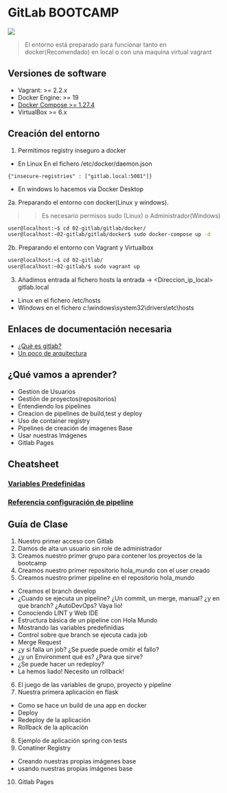 # GitLab BOOTCAMP
![](https://about.gitlab.com/images/press/logo/jpg/gitlab-logo-gray-rgb.jpg)

> El entorno está preparado para funcionar tanto en docker(Recomendado) en local o con una maquina virtual vagrant
## Versiones de software
- Vagrant: >= 2.2.x
- Docker Engine: >= 19
- [Docker Compose >= 1.27.4](https://docs.docker.com/compose/install/)
- VirtualBox >= 6.x

## Creación del entorno
1. Permitimos registry inseguro a docker
* En Linux En el fichero /etc/docker/daemon.json
```
{"insecure-registries" : ["gitlab.local:5001"]}
```
* En windows lo hacemos via Docker Desktop

2a. Preparando el entorno con docker(Linux y windows). 
>> Es necesario permisos sudo (Linux) o Administrador(Windows)
```bash
user@localhost:~$ cd 02-gitlab/gitlab/docker/
user@localhost:~02-gitlab/gitlab/docker$ sudo docker-compose up -d
```
2b. Preparando el entorno con Vagrant y Virtualbox
```bash
user@localhost:~$ cd 02-gitlab/
user@localhost:~02-gitlab/$ sudo vagrant up
```
3. Añadimos entrada al fichero hosts la entrada -> <Direccion_ip_local> gitlab.local
* Linux en el fichero /etc/hosts 
* Windows en el fichero c:\windows\system32\drivers\etc\hosts 


## Enlaces de documentación necesaria
- [¿Què es gitlab?](https://about.gitlab.com/)
- [Un poco de arquitectura](https://docs.gitlab.com/ee/development/img/architecture_simplified.png)

## ¿Qué vamos a aprender?
- Gestion de Usuarios
- Gestión de proyectos(repositorios)
- Entendiendo los pipelines
- Creacion de pipelines de build,test y deploy
- Uso de container registry
- Pipelines de creación de imagenes Base
- Usar nuestras Imágenes
- Gitlab Pages

## Cheatsheet
### [Variables Predefinidas](https://docs.gitlab.com/ee/ci/variables/predefined_variables.html)
### [Referencia configuración de pipeline](https://docs.gitlab.com/ce/ci/yaml/)

## Guía de Clase
1. Nuestro primer acceso con Gitlab
2. Damos de alta un usuario sin role de administrador
3. Creamos nuestro primer grupo para contener los proyectos de la bootcamp
4. Creamos nuestro primer repositorio hola_mundo con el user creado
5. Creamos nuestro primer pipeline en el repositorio hola_mundo
- Creamos el branch develop
- ¿Cuando se ejecuta un pipeline? ¿Un commit, un merge, manual? ¿y en que branch? ¿AutoDevOps? Vaya lio!
- Conociendo LINT y Web IDE
- Estructura básica de un pipeline con Hola Mundo
- Mostrando las variables predefinidias
- Control sobre que branch se ejecuta cada job
- Merge Request
- ¿y si falla un job? ¿Se puede puede omitir el fallo?
- ¿y un Environment qué es? ¿Para que sirve?
- ¿Se puede hacer un redeploy?
- La hemos liado! Necesito un rollback!
6. El juego de las variables de grupo, proyecto y pipeline
7. Nuestra primera aplicación en flask
- Como se hace un build de una app en docker
- Deploy
- Redeploy de la aplicación
- Rollback de la aplicación
8. Ejemplo de aplicación spring con tests
9. Conatiner Registry
- Creando nuestras propias imágenes base
- usando nuestras propias imágenes base
10. Gitlab Pages




